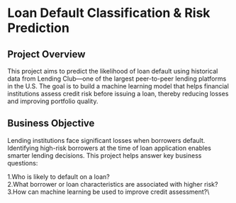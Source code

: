 # Loan Default Classification & Risk Prediction
## Project Overview
This project aims to predict the likelihood of loan default using historical data from Lending Club—one of the largest peer-to-peer lending platforms in the U.S. The goal is to build a machine learning model that helps financial institutions assess credit risk before issuing a loan, thereby reducing losses and improving portfolio quality.

## Business Objective
Lending institutions face significant losses when borrowers default. Identifying high-risk borrowers at the time of loan application enables smarter lending decisions.
This project helps answer key business questions:

1.Who is likely to default on a loan?\
2.What borrower or loan characteristics are associated with higher risk?\
3.How can machine learning be used to improve credit assessment?\
